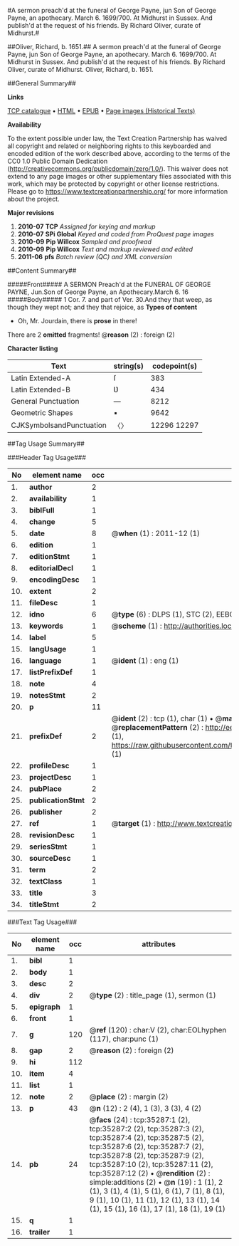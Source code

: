 #A sermon preach'd at the funeral of George Payne, jun Son of George Payne, an apothecary. March 6. 1699/700. At Midhurst in Sussex. And publish'd at the request of his friends. By Richard Oliver, curate of Midhurst.#

##Oliver, Richard, b. 1651.##
A sermon preach'd at the funeral of George Payne, jun Son of George Payne, an apothecary. March 6. 1699/700. At Midhurst in Sussex. And publish'd at the request of his friends. By Richard Oliver, curate of Midhurst.
Oliver, Richard, b. 1651.

##General Summary##

**Links**

[TCP catalogue](http://www.ota.ox.ac.uk/tcp/)  • 
[HTML](http://tei.it.ox.ac.uk/tcp/Texts-HTML/free/A53/A53330.html)  • 
[EPUB](http://tei.it.ox.ac.uk/tcp/Texts-EPUB/free/A53/A53330.epub) • 
[Page images (Historical Texts)](https://historicaltexts.jisc.ac.uk/eebo-99830833e)

**Availability**

To the extent possible under law, the Text Creation Partnership has waived all copyright and related or neighboring rights to this keyboarded and encoded edition of the work described above, according to the terms of the CC0 1.0 Public Domain Dedication (http://creativecommons.org/publicdomain/zero/1.0/). This waiver does not extend to any page images or other supplementary files associated with this work, which may be protected by copyright or other license restrictions. Please go to https://www.textcreationpartnership.org/ for more information about the project.

**Major revisions**

1. __2010-07__ __TCP__ *Assigned for keying and markup*
1. __2010-07__ __SPi Global__ *Keyed and coded from ProQuest page images*
1. __2010-09__ __Pip Willcox__ *Sampled and proofread*
1. __2010-09__ __Pip Willcox__ *Text and markup reviewed and edited*
1. __2011-06__ __pfs__ *Batch review (QC) and XML conversion*

##Content Summary##

#####Front#####
A SERMON Preach'd at the FUNERAL OF GEORGE PAYNE, Jun.Son of George Payne, an Apothecary.March 6. 16
#####Body#####
1 Cor. 7. and part of Ver. 30.And they that weep, as though they wept not; and they that rejoice, as
**Types of content**

  * Oh, Mr. Jourdain, there is **prose** in there!

There are 2 **omitted** fragments! 
 @__reason__ (2) : foreign (2)

**Character listing**


|Text|string(s)|codepoint(s)|
|---|---|---|
|Latin Extended-A|ſ|383|
|Latin Extended-B|Ʋ|434|
|General Punctuation|—|8212|
|Geometric Shapes|▪|9642|
|CJKSymbolsandPunctuation|〈〉|12296 12297|

##Tag Usage Summary##

###Header Tag Usage###

|No|element name|occ|attributes|
|---|---|---|---|
|1.|__author__|2||
|2.|__availability__|1||
|3.|__biblFull__|1||
|4.|__change__|5||
|5.|__date__|8| @__when__ (1) : 2011-12 (1)|
|6.|__edition__|1||
|7.|__editionStmt__|1||
|8.|__editorialDecl__|1||
|9.|__encodingDesc__|1||
|10.|__extent__|2||
|11.|__fileDesc__|1||
|12.|__idno__|6| @__type__ (6) : DLPS (1), STC (2), EEBO-CITATION (1), PROQUEST (1), VID (1)|
|13.|__keywords__|1| @__scheme__ (1) : http://authorities.loc.gov/ (1)|
|14.|__label__|5||
|15.|__langUsage__|1||
|16.|__language__|1| @__ident__ (1) : eng (1)|
|17.|__listPrefixDef__|1||
|18.|__note__|4||
|19.|__notesStmt__|2||
|20.|__p__|11||
|21.|__prefixDef__|2| @__ident__ (2) : tcp (1), char (1)  •  @__matchPattern__ (2) : ([0-9\-]+):([0-9IVX]+) (1), (.+) (1)  •  @__replacementPattern__ (2) : http://eebo.chadwyck.com/downloadtiff?vid=$1&page=$2 (1), https://raw.githubusercontent.com/textcreationpartnership/Texts/master/tcpchars.xml#$1 (1)|
|22.|__profileDesc__|1||
|23.|__projectDesc__|1||
|24.|__pubPlace__|2||
|25.|__publicationStmt__|2||
|26.|__publisher__|2||
|27.|__ref__|1| @__target__ (1) : http://www.textcreationpartnership.org/docs/. (1)|
|28.|__revisionDesc__|1||
|29.|__seriesStmt__|1||
|30.|__sourceDesc__|1||
|31.|__term__|2||
|32.|__textClass__|1||
|33.|__title__|3||
|34.|__titleStmt__|2||


###Text Tag Usage###

|No|element name|occ|attributes|
|---|---|---|---|
|1.|__bibl__|1||
|2.|__body__|1||
|3.|__desc__|2||
|4.|__div__|2| @__type__ (2) : title_page (1), sermon (1)|
|5.|__epigraph__|1||
|6.|__front__|1||
|7.|__g__|120| @__ref__ (120) : char:V (2), char:EOLhyphen (117), char:punc (1)|
|8.|__gap__|2| @__reason__ (2) : foreign (2)|
|9.|__hi__|112||
|10.|__item__|4||
|11.|__list__|1||
|12.|__note__|2| @__place__ (2) : margin (2)|
|13.|__p__|43| @__n__ (12) : 2 (4), 1 (3), 3 (3), 4 (2)|
|14.|__pb__|24| @__facs__ (24) : tcp:35287:1 (2), tcp:35287:2 (2), tcp:35287:3 (2), tcp:35287:4 (2), tcp:35287:5 (2), tcp:35287:6 (2), tcp:35287:7 (2), tcp:35287:8 (2), tcp:35287:9 (2), tcp:35287:10 (2), tcp:35287:11 (2), tcp:35287:12 (2)  •  @__rendition__ (2) : simple:additions (2)  •  @__n__ (19) : 1 (1), 2 (1), 3 (1), 4 (1), 5 (1), 6 (1), 7 (1), 8 (1), 9 (1), 10 (1), 11 (1), 12 (1), 13 (1), 14 (1), 15 (1), 16 (1), 17 (1), 18 (1), 19 (1)|
|15.|__q__|1||
|16.|__trailer__|1||
